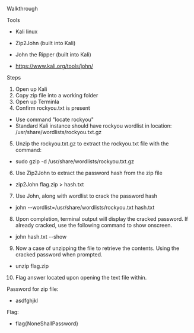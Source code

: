 Walkthrough

Tools
- Kali linux
- Zip2John (built into Kali)

- John the Ripper (built into Kali)
 - https://www.kali.org/tools/john/



Steps
1. Open up Kali
2. Copy zip file into a working folder
3. Open up Terminla
4. Confirm rockyou.txt is present
 - Use command "locate rockyou"
 - Standard Kali instance should have rockyou wordlist in location: /usr/share/wordlists/rockyou.txt.gz
5. Unzip the rockyou.txt.gz to extract the rockyou.txt file with the command:
 - sudo gzip -d /usr/share/wordlists/rockyou.txt.gz

6. Use Zip2John to extract the password hash from the zip file
 - zip2John flag.zip > hash.txt

7. Use John, along with wordlist to crack the password hash
 - john --wordlist=/usr/share/wordlists/rockyou.txt hash.txt

8. Upon completion, terminal output will display the cracked password. If already cracked, use the following command to show onscreen.
 - john hash.txt --show

9. Now a case of unzipping the file to retrieve the contents. Using the cracked password when prompted.
- unzip flag.zip

10. Flag answer located upon opening the text file within.

Password for zip file:
- asdfghjkl

Flag:
- flag{NoneShallPassword}
